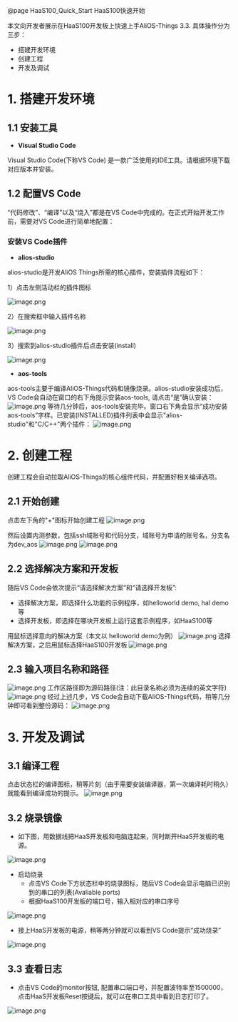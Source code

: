 @page HaaS100_Quick_Start HaaS100快速开始

本文向开发者展示在HaaS100开发板上快速上手AliOS-Things 3.3.
具体操作分为三步：

- 搭建开发环境
- 创建工程
- 开发及调试



# 1. 搭建开发环境
## 1.1 安装工具

- **Visual Studio Code**

Visual Studio Code(下称VS Code) 是一款广泛使用的IDE工具。请根据环境下载对应版本并安装。



## 1.2 配置VS Code
“代码修改”、“编译”以及“烧入”都是在VS Code中完成的。在正式开始开发工作前，需要对VS Code进行简单地配置：
### 安装VS Code插件

- **alios-studio**

alios-studio是开发AliOS Things所需的核心插件，安装插件流程如下：

1）点击左侧活动栏的插件图标

![image.png](https://img.alicdn.com/imgextra/i1/O1CN01f8ThZj1ZxaExr3UuC_!!6000000003261-2-tps-1088-526.png#align=left&display=inline&height=263&id=YtB1l&margin=%5Bobject%20Object%5D&name=image.png&originHeight=526&originWidth=1089&size=61292&status=done&style=none&width=544.5)

2）在搜索框中输入插件名称

![image.png](https://img.alicdn.com/imgextra/i4/O1CN01yNiCUt1w6DFUMcN3r_!!6000000006258-2-tps-1078-491.png#align=left&display=inline&height=246&id=nWDAD&margin=%5Bobject%20Object%5D&name=image.png&originHeight=491&originWidth=1079&size=79565&status=done&style=none&width=539.5)

3）搜索到alios-studio插件后点击安装(install)

![image.png](https://img.alicdn.com/imgextra/i1/O1CN01scK59H1uwJ4APemk9_!!6000000006101-2-tps-1798-468.png#align=left&display=inline&height=246&id=r0TkG&margin=%5Bobject%20Object%5D&name=image.png&originHeight=479&originWidth=818&size=67644&status=done&style=none&width=420)


- **aos-tools**

aos-tools主要于编译AliOS-Things代码和镜像烧录。alios-studio安装成功后，VS Code会自动在窗口的右下角提示安装aos-tools, 请点击“是”确认安装：
![image.png](https://img.alicdn.com/imgextra/i3/O1CN0123zx8A1oeY0wZdtTv_!!6000000005250-2-tps-784-321.png#align=left&display=inline&height=161&id=bgg9o&margin=%5Bobject%20Object%5D&name=image.png&originHeight=321&originWidth=785&size=22589&status=done&style=none&width=392.5)
等待几分钟后，aos-tools安装完毕。窗口右下角会显示“成功安装aos-tools”字样。已安装(INSTALLED)插件列表中会显示"alios-studio"和"C/C++"两个插件：
![image.png](https://img.alicdn.com/imgextra/i2/O1CN01uSbuTA1Utqw2mAEEZ_!!6000000002576-2-tps-1348-802.png#align=left&display=inline&height=401&id=7JDEN&margin=%5Bobject%20Object%5D&name=image.png&originHeight=1015&originWidth=1707&size=303706&status=done&style=none&width=674)

# 2. 创建工程
创建工程会自动拉取AliOS-Things的核心组件代码，并配置好相关编译选项。
## 2.1 开始创建
点击左下角的"+"图标开始创建工程
![image.png](https://img.alicdn.com/imgextra/i2/O1CN01xmJW0b25z1BVejS40_!!6000000007596-2-tps-796-275.png#align=left&display=inline&height=138&id=KS37Y&margin=%5Bobject%20Object%5D&name=image.png&originHeight=275&originWidth=796&size=35109&status=done&style=none&width=398)

然后设置内测参数，包括ssh域账号和代码分支，域账号为申请的账号名，分支名为dev_aos
![image.png](https://img.alicdn.com/imgextra/i4/O1CN01tzEYEI1XLuQddHMUK_!!6000000002908-2-tps-1200-120.png#align=left&display=inline&height=138&id=KS37Y&margin=%5Bobject%20Object%5D&name=image.png&originHeight=275&originWidth=796&size=35109&status=done&style=none&width=398)
![image.png](https://img.alicdn.com/imgextra/i3/O1CN01OsuGtp1NZ3dsIzHwM_!!6000000001583-2-tps-1194-166.png#align=left&display=inline&height=138&id=KS37Y&margin=%5Bobject%20Object%5D&name=image.png&originHeight=275&originWidth=796&size=35109&status=done&style=none&width=398)

## 2.2 选择解决方案和开发板
随后VS Code会依次提示“请选择解决方案”和“请选择开发板”:

- 选择解决方案，即选择什么功能的示例程序，如helloworld demo, hal demo等
- 选择开发板，即选择在哪块开发板上运行这套示例程序，如HaaS100等



用鼠标选择意向的解决方案（本文以 helloworld demo为例）
![image.png](https://img.alicdn.com/imgextra/i1/O1CN01UyKaz91bYyBgPFSzL_!!6000000003478-2-tps-1060-576.png#align=left&display=inline&height=288&margin=%5Bobject%20Object%5D&name=image.png&originHeight=576&originWidth=1060&size=174002&status=done&style=none&width=530)
选择解决方案，之后用鼠标选择HaaS100开发板
![image.png](https://img.alicdn.com/imgextra/i2/O1CN01eq0SHQ1oskIBE9WuD_!!6000000005281-2-tps-1060-254.png#align=left&display=inline&height=127&margin=%5Bobject%20Object%5D&name=image.png&originHeight=254&originWidth=1060&size=95392&status=done&style=none&width=530)
## 2.3 输入项目名称和路径
![image.png](https://img.alicdn.com/imgextra/i3/O1CN01unfkTF1bFjYKNXYMp_!!6000000003436-2-tps-1064-186.png#align=left&display=inline&height=93&margin=%5Bobject%20Object%5D&name=image.png&originHeight=186&originWidth=1064&size=68106&status=done&style=none&width=532)
工作区路径即为源码路径(注：此目录名称必须为连续的英文字符)
![image.png](https://img.alicdn.com/imgextra/i1/O1CN01bcjwNW1QGECspTNCo_!!6000000001948-2-tps-1072-200.png#align=left&display=inline&height=100&margin=%5Bobject%20Object%5D&name=image.png&originHeight=200&originWidth=1072&size=60957&status=done&style=none&width=536)
经过上述几步，VS Code会自动下载AliOS-Things代码，稍等几分钟即可看到整份源码：
![image.png](https://img.alicdn.com/imgextra/i1/O1CN01w1MUey1dTaleqlgDB_!!6000000003737-2-tps-686-420.png#align=left&display=inline&height=211&id=wCzUL&margin=%5Bobject%20Object%5D&name=image.png&originHeight=422&originWidth=689&size=34659&status=done&style=none&width=344.5)

# 3. 开发及调试
## 3.1 编译工程
点击状态栏的编译图标，稍等片刻（由于需要安装编译器，第一次编译耗时稍久）就能看到编译成功的提示。
![image.png](https://img.alicdn.com/imgextra/i2/O1CN01IGczJA23UfiDMdaO0_!!6000000007259-2-tps-1466-343.png#align=left&display=inline&height=189&id=Ru3vI&margin=%5Bobject%20Object%5D&name=image.png&originHeight=377&originWidth=1611&size=73726&status=done&style=none&width=805.5)
## 3.2 烧录镜像

- 如下图，用数据线把HaaS开发板和电脑连起来，同时断开HaaS开发板的电源。

![image.png](https://img.alicdn.com/imgextra/i3/O1CN01DA4GIL1cL3lxXK5Vv_!!6000000003583-2-tps-1012-747.png#align=left&display=inline&height=374&id=pX0el&margin=%5Bobject%20Object%5D&name=image.png&originHeight=945&originWidth=1280&size=1583661&status=done&style=none&width=506)

- 启动烧录
   - 点击VS Code下方状态栏中的烧录图标，随后VS Code会显示电脑已识别到的串口的列表(Avaliable ports)
   - 根据HaaS100开发板的端口号，输入相对应的串口序号

![image.png](https://img.alicdn.com/imgextra/i1/O1CN01ya7crN1dYd7kpi1t1_!!6000000003748-2-tps-1398-289.png#align=left&display=inline&height=145&id=zl0Jd&margin=%5Bobject%20Object%5D&name=image.png&originHeight=365&originWidth=1764&size=81828&status=done&style=none&width=699)

- 接上HaaS开发板的电源，稍等两分钟就可以看到VS Code提示“成功烧录”

![image.png](https://img.alicdn.com/imgextra/i3/O1CN01Foj1sU1HIDNnvs6gM_!!6000000000734-2-tps-1402-196.png#align=left&display=inline&height=98&id=FUsoz&margin=%5Bobject%20Object%5D&name=image.png&originHeight=219&originWidth=1563&size=35567&status=done&style=none&width=701)
## 3.3 查看日志

- 点击VS Code的monitor按钮, 配置串口端口号，并配置波特率至1500000，点击HaaS开发板Reset按键后，就可以在串口工具中看到日志打印了。

![image.png](https://img.alicdn.com/imgextra/i1/O1CN01WFJrEO2AI25lZacbI_!!6000000008179-2-tps-1066-374.png#align=left&display=inline&height=337&id=pUJpU&margin=%5Bobject%20Object%5D&name=image.png&originHeight=674&originWidth=672&size=60690&status=done&style=none&width=336)

